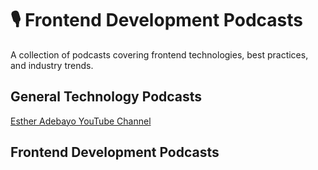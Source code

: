 # 🎙️ Frontend Development Podcasts

A collection of podcasts covering frontend technologies, best practices, and industry trends.

## General Technology Podcasts

[Esther Adebayo YouTube Channel](https://www.youtube.com/@_estheradebayo)

## Frontend Development Podcasts
